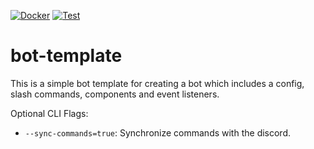 [![Docker](https://github.com/disgoorg/bot-template/actions/workflows/docker-build.yml/badge.svg)](https://github.com/disgoorg/bot-template/actions/workflows/docker-build.yml)
[![Test](https://github.com/disgoorg/bot-template/actions/workflows/go-test.yml/badge.svg)](https://github.com/disgoorg/bot-template/actions/workflows/go-test.yml)

# bot-template

This is a simple bot template for creating a bot which includes a config, slash commands, components and event listeners.

Optional CLI Flags:
- `--sync-commands=true`: Synchronize commands with the discord.
